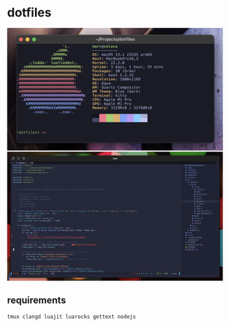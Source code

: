 # dotfiles

![kitty](kitty.png)
![vim](vim.png)

## requirements
```
tmux clangd luajit luarocks gettext nodejs
```
